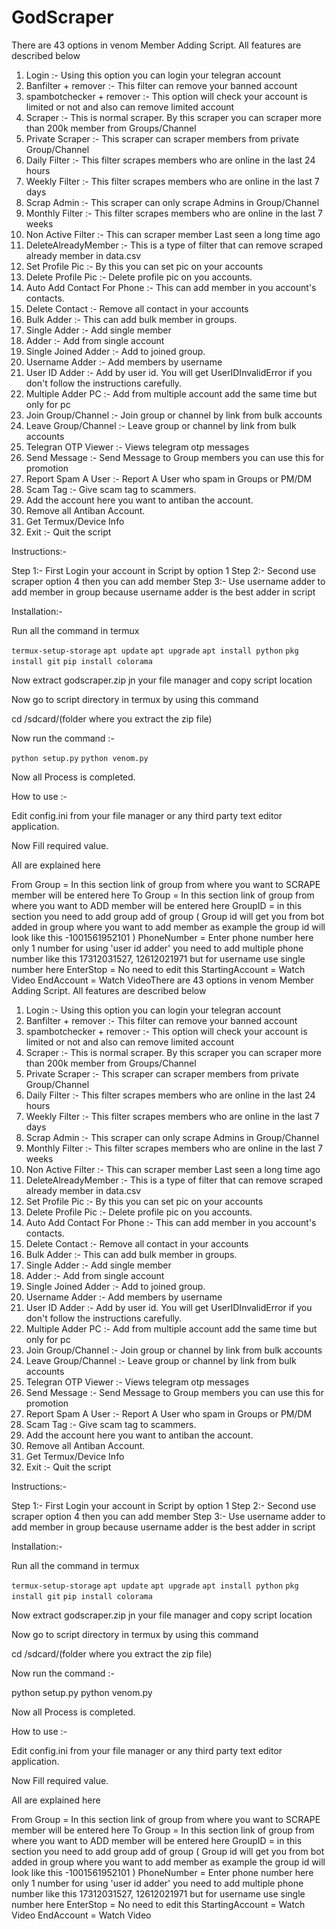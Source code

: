 # GodScraper
There are 43 options in venom Member Adding Script. All features are described below

1. Login :- Using this option you can login your telegran account
2. Banfilter + remover :- This filter can remove your banned account
3. spambotchecker + remover :- This option will check your account is limited or not and also can remove limited account
4. Scraper :- This is normal scraper. By this scraper you can scraper more than 200k member from Groups/Channel
5. Private Scraper :- This scraper can scraper members from private Group/Channel
6. Daily Filter :- This filter scrapes members who are online in the last 24 hours 
7. Weekly Filter :- This filter scrapes members who are online in the last 7 days 
8. Scrap Admin :- This scraper can only scrape Admins in Group/Channel
9. Monthly Filter :- This filter scrapes members who are online in the last 7 weeks 
10. Non Active Filter :- This can scraper member Last seen a long time ago
11. DeleteAlreadyMember :- This is a type of filter that can remove scraped already member in data.csv
12. Set Profile Pic :- By this you can set pic on your accounts
13. Delete Profile Pic :- Delete profile pic on you accounts.
14. Auto Add Contact For Phone :- This can add member in you account's contacts.
15. Delete Contact :- Remove all contact in your accounts
16. Bulk Adder :- This can add bulk member in groups.
17. Single Adder :- Add single member
18. Adder :- Add from single account
19. Single Joined Adder :- Add to joined group.
20. Username Adder :- Add members by username
21. User ID Adder :- Add by user id. You will get UserIDInvalidError if you don't follow the instructions carefully.
22. Multiple Adder PC :- Add from multiple account add the same time but only for pc
23. Join Group/Channel :- Join group or channel by link from bulk accounts
24. Leave Group/Channel :- Leave group or channel by link from bulk accounts
25. Telegran OTP Viewer :- Views telegram otp messages
26. Send Message :- Send Message to Group members you can use this for promotion
27. Report Spam A User :- Report A User who spam in Groups or PM/DM
28. Scam Tag :- Give scam tag to scammers.
29. Add the account here you want to antiban the account.
30. Remove all Antiban Account.
31. Get Termux/Device Info
32. Exit :- Quit the script

Instructions:-

Step 1:- First Login your account in Script by option 1
Step 2:- Second use scraper option 4 then you can add member
Step 3:- Use username adder to add member in group because username adder is the best adder in script

Installation:-

Run all the command in termux

```termux-setup-storage```
```apt update```
```apt upgrade```
```apt install python```
```pkg install git```
```pip install colorama```

Now extract godscraper.zip jn your file manager and copy script location

Now go to script directory in termux
by using this command

cd /sdcard/(folder where you extract the zip file)

Now run the command :-

```python setup.py```
```python venom.py```

Now all Process is completed.


How to use :-

Edit config.ini from your file manager or any third party text editor application.

Now Fill required value.

All are explained here

From Group = In this section link of group from where you want to SCRAPE member will be entered here
To Group = In this section link of group from where you want to ADD member will be entered here
GroupID = in this section you need to add group add of group ( Group id will get you from bot added in group where you want to add member as example the group id will look like this -1001561952101 )
PhoneNumber = Enter phone number here only 1 number for using 'user id adder' you need to add multiple phone number like this 17312031527, 12612021971 but for username use single number here
EnterStop = No need to edit this
StartingAccount = Watch Video
EndAccount = Watch VideoThere are 43 options in venom Member Adding Script. All features are described below

1. Login :- Using this option you can login your telegran account
2. Banfilter + remover :- This filter can remove your banned account
3. spambotchecker + remover :- This option will check your account is limited or not and also can remove limited account
4. Scraper :- This is normal scraper. By this scraper you can scraper more than 200k member from Groups/Channel
5. Private Scraper :- This scraper can scraper members from private Group/Channel
6. Daily Filter :- This filter scrapes members who are online in the last 24 hours 
7. Weekly Filter :- This filter scrapes members who are online in the last 7 days 
8. Scrap Admin :- This scraper can only scrape Admins in Group/Channel
9. Monthly Filter :- This filter scrapes members who are online in the last 7 weeks 
10. Non Active Filter :- This can scraper member Last seen a long time ago
11. DeleteAlreadyMember :- This is a type of filter that can remove scraped already member in data.csv
12. Set Profile Pic :- By this you can set pic on your accounts
13. Delete Profile Pic :- Delete profile pic on you accounts.
14. Auto Add Contact For Phone :- This can add member in you account's contacts.
15. Delete Contact :- Remove all contact in your accounts
16. Bulk Adder :- This can add bulk member in groups.
17. Single Adder :- Add single member
18. Adder :- Add from single account
19. Single Joined Adder :- Add to joined group.
20. Username Adder :- Add members by username
21. User ID Adder :- Add by user id. You will get UserIDInvalidError if you don't follow the instructions carefully.
22. Multiple Adder PC :- Add from multiple account add the same time but only for pc
23. Join Group/Channel :- Join group or channel by link from bulk accounts
24. Leave Group/Channel :- Leave group or channel by link from bulk accounts
25. Telegran OTP Viewer :- Views telegram otp messages
26. Send Message :- Send Message to Group members you can use this for promotion
27. Report Spam A User :- Report A User who spam in Groups or PM/DM
28. Scam Tag :- Give scam tag to scammers.
29. Add the account here you want to antiban the account.
30. Remove all Antiban Account.
31. Get Termux/Device Info
32. Exit :- Quit the script

Instructions:-

Step 1:- First Login your account in Script by option 1
Step 2:- Second use scraper option 4 then you can add member
Step 3:- Use username adder to add member in group because username adder is the best adder in script

Installation:-

Run all the command in termux

```termux-setup-storage```
```apt update```
```apt upgrade```
```apt install python```
```pkg install git```
```pip install colorama```

Now extract godscraper.zip jn your file manager and copy script location

Now go to script directory in termux
by using this command

cd /sdcard/(folder where you extract the zip file)

Now run the command :-

python setup.py
python venom.py

Now all Process is completed.


How to use :-

Edit config.ini from your file manager or any third party text editor application.

Now Fill required value.

All are explained here

From Group = In this section link of group from where you want to SCRAPE member will be entered here
To Group = In this section link of group from where you want to ADD member will be entered here
GroupID = in this section you need to add group add of group ( Group id will get you from bot added in group where you want to add member as example the group id will look like this -1001561952101 )
PhoneNumber = Enter phone number here only 1 number for using 'user id adder' you need to add multiple phone number like this 17312031527, 12612021971 but for username use single number here
EnterStop = No need to edit this
StartingAccount = Watch Video
EndAccount = Watch Video
